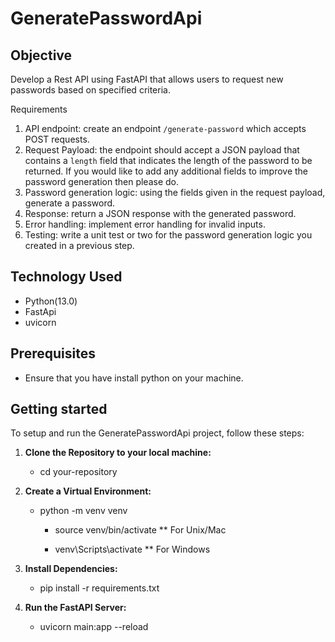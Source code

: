 # GeneratePasswordApi
## Objective 
Develop a Rest API using FastAPI that allows users to request new passwords based on specified criteria.

Requirements
1. API endpoint: create an endpoint `/generate-password` which accepts POST requests.
2. Request Payload: the endpoint should accept a JSON payload that contains a `length` field
that indicates the length of the password to be returned. If you would like to add any
additional fields to improve the password generation then please do.
3. Password generation logic: using the fields given in the request payload, generate a
password.
4. Response: return a JSON response with the generated password.
5. Error handling: implement error handling for invalid inputs.
6. Testing: write a unit test or two for the password generation logic you created in a previous
step.


## Technology Used
* Python(13.0)
* FastApi
* uvicorn

## Prerequisites 
* Ensure that you have install python on your machine.

## Getting started
   To setup and run the GeneratePasswordApi project, follow these steps:
   
1. **Clone the Repository to your local machine:**
    * cd your-repository
2. **Create a Virtual Environment:**
    * python -m venv venv
      
       * source venv/bin/activate     ** For Unix/Mac
     
       * venv\Scripts\activate         ** For Windows  
3. **Install Dependencies:**
   * pip install -r requirements.txt

4. **Run the FastAPI Server:**
   * uvicorn main:app --reload



